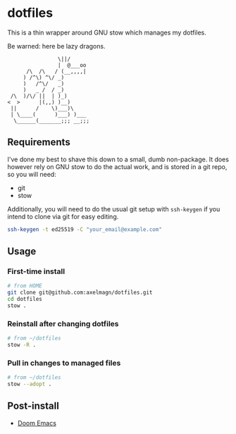 # dotfiles

This is a thin wrapper around GNU stow which manages my dotfiles.

Be warned: here be lazy dragons.

```
                \||/
                |  @___oo
      /\  /\   / (__,,,,|
     ) /^\) ^\/ _)
     )   /^\/   _)
     )   _ /  / _)
 /\  )/\/ ||  | )_)
<  >      |(,,) )__)
 ||      /    \)___)\
 | \____(      )___) )___
  \______(_______;;; __;;;
```

## Requirements

I've done my best to shave this down to a small, dumb non-package. It does
however rely on GNU stow to do the actual work, and is stored in a git repo, so
you will need:

- git
- stow

Additionally, you will need to do the usual git setup with `ssh-keygen` if you
intend to clone via git for easy editing.

```bash
ssh-keygen -t ed25519 -C "your_email@example.com"
```

## Usage

### First-time install

```sh
# from HOME
git clone git@github.com:axelmagn/dotfiles.git
cd dotfiles
stow .
```

### Reinstall after changing dotfiles

```sh
# from ~/dotfiles
stow -R .
```

### Pull in changes to managed files

```sh
# from ~/dotfiles
stow --adopt .
```

## Post-install

- [Doom Emacs](https://github.com/doomemacs/doomemacs#install)
